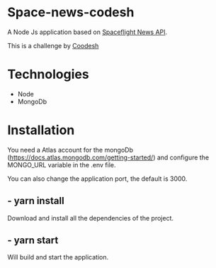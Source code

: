# Space-news-codesh

A Node Js application based on [Spaceflight News API](https://api.spaceflightnewsapi.net/v3/documentation).

This is a challenge by [Coodesh](https://coodesh.com/)

# Technologies

- Node
- MongoDb

# Installation

You need a Atlas account for the mongoDb (https://docs.atlas.mongodb.com/getting-started/)
and configure the MONGO_URL variable in the .env file.

You can also change the
application port, the default is 3000.

## - yarn install

Download and install all the dependencies of the project.

## - yarn start

Will build and start the application.
